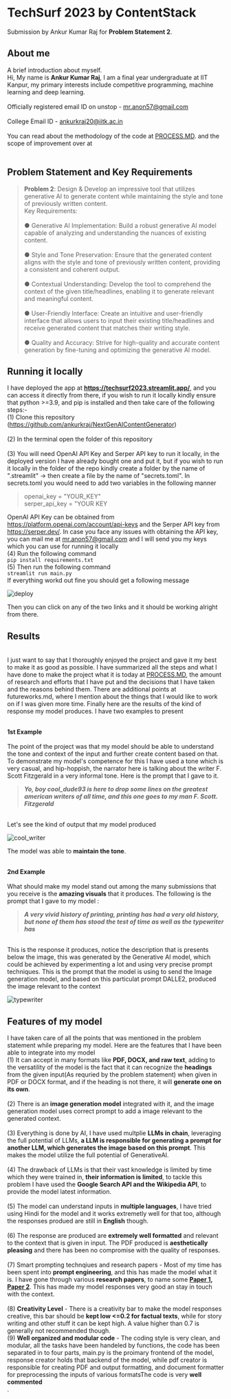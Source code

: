 # TechSurf 2023 by ContentStack
Submission by Ankur Kumar Raj for **Problem Statement 2**.
## About me
A brief introduction about myself.
<br> Hi, My name is **Ankur Kumar Raj**, I am a final year undergraduate at IIT Kanpur, my primary interests include competitive programming, machine learning and deep learning. </br>
<br> Officially registered email ID on unstop - mr.anon57@gmail.com </br>
<br> College Email ID - ankurkraj20@iitk.ac.in </br>
<br> You can read about the methodology of the code at [PROCESS.MD](https://github.com/ankurkraj/NextGenAIContentGenerator/blob/main/PROCESS.md). and the scope of improvement over at </br>
<br> 

## Problem Statement and Key Requirements
>**Problem 2**: Design & Develop an impressive tool that utilizes generative AI to generate content while maintaining the style and tone of previously written content.
><br> Key Requirements: </br>
><br> ●	Generative AI Implementation: Build a robust generative AI model capable of analyzing and understanding the nuances of existing content. </br>
><br> ●	Style and Tone Preservation: Ensure that the generated content aligns with the style and tone of previously written content, providing a consistent and coherent output. </br>
><br> ●	Contextual Understanding: Develop the tool to comprehend the context of the given title/headlines, enabling it to generate relevant and meaningful content. </br>
><br> ●	User-Friendly Interface: Create an intuitive and user-friendly interface that allows users to input their existing title/headlines and receive generated content that matches their writing style. </br>
><br> ●	Quality and Accuracy: Strive for high-quality and accurate content generation by fine-tuning and optimizing the generative AI model. </br>

## Running it locally
I have deployed the app at **https://techsurf2023.streamlit.app/**, and you can access it directly from there, if you wish to run it locally kindly ensure that python >=3.9, and pip is installed and then take care of the following steps:-
<br> (1) Clone this repository (https://github.com/ankurkraj/NextGenAIContentGenerator) </br>
<br> (2) In the terminal open the folder of this repository </br>
<br> (3) You will need OpenAI API Key and Serper API key to run it locally, in the deployed version I have already bought one and put it, but if you wish to run it locally in the folder of the repo kindly create a folder by the name of ".streamlit" -> then create a file by the name of "secrets.toml". In secrets.toml you would need to add two variables in the following manner </br>

>openai_key = "YOUR_KEY"
><br> serper_api_key = "YOUR KEY </br>

OpenAI API Key can be obtained from https://platform.openai.com/account/api-keys and the Serper API key from https://serper.dev/. In case you face any issues with obtaining the API key, you can mail me at mr.anon57@gmail.com and I will send you my keys which you can use for running it locally
<br> (4) Run the following command  </br>
`pip install requirements.txt`
<br> (5) Then run the following command </br>
`streamlit run main.py`
<br> If everything workd out fine you should get a following message</br>

![deploy](https://github.com/ankurkraj/NextGenAIContentGenerator/assets/84915395/6866b89e-c548-4eee-875c-2b1ebe503f3b)

Then you can click on any of the two links and it should be working alright from there.

## Results 
<br>I just want to say that I thoroughly enjoyed the project and gave it my best to make it as good as possible. I have summarized all the steps and what I have done to make the project what it is today at [PROCESS.MD](https://github.com/ankurkraj/NextGenAIContentGenerator/blob/main/PROCESS.md), the amount of research and efforts that I have put and the decisions that I have taken and the reasons behind them. There are additional points at futureworks.md, where I mention about the things that I would like to work on if I was given more time. Finally here are the results of the kind of response my model produces. I have two examples to present </br>

<br>**1st Example**</br>
<br>The point of the project was that my model should be able to understand the tone and context of the input and further create content based on that. To demonstrate my model's competence for this I have used a tone which is very casual, and hip-hoppish, the narrator here is talking about the writer F. Scott Fitzgerald in a very informal tone. Here is the prompt that I gave to it. </br>
>**_Yo, boy cool_dude93 is here to drop some lines on the greatest american writers of all time, and this one goes to my man F. Scott. Fitzgerald_**

<br>Let's see the kind of output that my model produced</br>

![cool_writer](https://github.com/ankurkraj/NextGenAIContentGenerator/assets/84915395/260ca8b2-4d74-4e2c-8dd9-a7a9fb22dc35)

The model was able to **maintain the tone**.

<br> **2nd Example** </br>
<br> What should make my model stand out among the many submissions that you receive is the **amazing visuals** that it produces. The following is the prompt that I gave to my model : </br>

> **_A very vivid history of printing, printing has had a very old history, but none of them has stood the test of time as well as the typewriter has_**

<br>This is the response it produces, notice the description that is presents below the image, this was generated by the Generative AI model, which could be achieved by experimenting a lot and using very precise prompt techniques. This is the prompt that the model is using to send the Image generation model, and based on this particulat prompt DALLE2, produced the image relevant to the context</br>

![typewriter](https://github.com/ankurkraj/NextGenAIContentGenerator/assets/84915395/054fb42f-cbbe-4471-b0ad-0e666d9e1636)

## Features of my model
I have taken care of all the points that was mentioned in the problem statement while preparing my model. Here are the features that I have been able to integrate into my model
<br> (1) It can accept in many formats like **PDF, DOCX, and raw text**, adding to the versatility of the model is the fact that it can recognize the **headings** from the given input(As requried by the problem statement) when given in PDF or DOCX format, and if the heading is not there, it will **generate one on its own**. </br>
<br> (2) There is an **image generation model** integrated with it, and the image generation model uses correct prompt to add a image relevant to the generated context. </br>
<br> (3) Everything is done by AI, I have used multplie **LLMs in chain**, leveraging the full potential of LLMs, **a LLM is responsible for generating a prompt for another LLM, which generates the image based on this prompt**. This makes the model utilize the full potential of GenerativeAI. </br>
<br> (4) The drawback of LLMs is that their vast knowledge is limited by time which they were trained in, **their information is limited**, to tackle this problem I have used the **Google Search API and the Wikipedia API**, to provide the model latest information. </br>
<br> (5) The model can understand inputs in **multiple languages**, I have tried using Hindi for the model and it works extremetly well for that too, although the responses produed are still in **English** though.</br>
<br> (6) The response are produced are **extremely well formatted** and relevant to the context that is given in input. The PDF produced is **aesthetically pleasing** and there has been no compromise with the quality of responses. </br>
<br> (7) Smart prompting technqiues and research papers - Most of my time has been spent into **prompt engineering**, and this has made the model what it is. I have gone through various **research papers**, to name some **[Paper 1](https://arxiv.org/abs/2101.06804), [Paper 2](https://arxiv.org/abs/2101.06804)**. This has made my model responses very good an stay in touch with the context. </br>
<br> (8) **Creativity Level** - There is a creativity bar to make the model responses creative, this bar should be **kept low <=0.2 for factual texts**, while for story writing and other stuff it can be kept high. A value higher than 0.7 is generally not recommended though.
<br> (9) **Well organized and modular code** - The coding style is very clean, and modular, all the tasks have been handeled by functions, the code has been separated in to four parts, main.py is the proimary frontend of the model, response creator holds that backend of the model, while pdf creator is responsible for creating PDF and output formatting, and document formatter for preprocessing the inputs of various formatsThe code is very **well commented** </br>.

